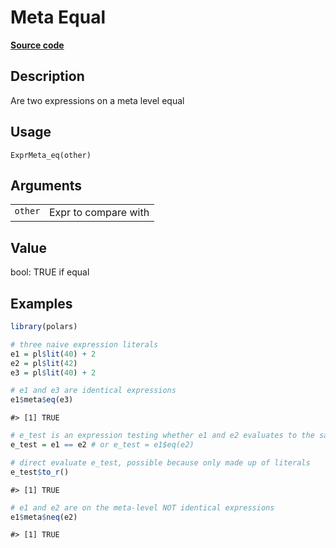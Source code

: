 
# Meta Equal

[**Source code**](https://github.com/pola-rs/r-polars/tree/3908b5beab9ec917b825bad8f9a820caad37cb4a/R/expr__meta.R#L25)

## Description

Are two expressions on a meta level equal

## Usage

<pre><code class='language-R'>ExprMeta_eq(other)
</code></pre>

## Arguments

<table>
<tr>
<td style="white-space: nowrap; font-family: monospace; vertical-align: top">
<code id="ExprMeta_eq_:_other">other</code>
</td>
<td>
Expr to compare with
</td>
</tr>
</table>

## Value

bool: TRUE if equal

## Examples

``` r
library(polars)

# three naive expression literals
e1 = pl$lit(40) + 2
e2 = pl$lit(42)
e3 = pl$lit(40) + 2

# e1 and e3 are identical expressions
e1$meta$eq(e3)
```

    #> [1] TRUE

``` r
# e_test is an expression testing whether e1 and e2 evaluates to the same value.
e_test = e1 == e2 # or e_test = e1$eq(e2)

# direct evaluate e_test, possible because only made up of literals
e_test$to_r()
```

    #> [1] TRUE

``` r
# e1 and e2 are on the meta-level NOT identical expressions
e1$meta$neq(e2)
```

    #> [1] TRUE
